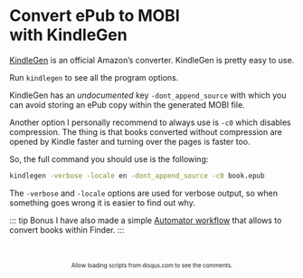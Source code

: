 # Convert ePub to MOBI with KindleGen

[KindleGen](https://www.amazon.com/gp/feature.html?docId=1000765211) is an
official Amazon’s converter. KindleGen is pretty easy to use.

Run `kindlegen` to see all the program options.

KindleGen has an _undocumented_ key `-dont_append_source` with which you can
avoid storing an ePub copy within the generated MOBI file.

Another option I personally recommend to always use is `-c0` which disables
compression. The thing is that books converted without compression are opened
by Kindle faster and turning over the pages is faster too.

So, the full command you should use is the following:

```bash
kindlegen -verbose -locale en -dont_append_source -c0 book.epub
```

The `-verbose` and `-locale` options are used for verbose output, so when
something goes wrong it is easier to find out why.

::: tip Bonus
I have also made a simple [Automator
workflow](/files/kindle/kindlegen.workflow.zip) that allows to
convert books within Finder.
:::

<br/>
<ClientOnly>
<Disqus shortname="notes-maxie-xyz" />
</ClientOnly>

<br/>
<div style="text-align: center; font-size: x-small">
    Allow loading scripts from disqus.com to see the comments.
</div>
